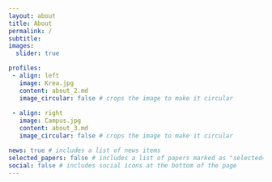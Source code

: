 ```yaml
---
layout: about
title: About
permalink: /
subtitle: 
images:
  slider: true

profiles:
 - align: left
   image: Krea.jpg
   content: about_2.md
   image_circular: false # crops the image to make it circular
   
 - align: right
   image: Campus.jpg
   content: about_3.md
   image_circular: false # crops the image to make it circular

news: true # includes a list of news items
selected_papers: false # includes a list of papers marked as "selected={true}"
social: false # includes social icons at the bottom of the page
---
```

